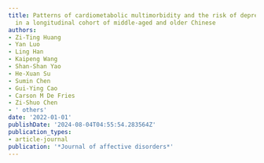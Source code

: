 ```yaml
---
title: Patterns of cardiometabolic multimorbidity and the risk of depressive symptoms
  in a longitudinal cohort of middle-aged and older Chinese
authors:
- Zi-Ting Huang
- Yan Luo
- Ling Han
- Kaipeng Wang
- Shan-Shan Yao
- He-Xuan Su
- Sumin Chen
- Gui-Ying Cao
- Carson M De Fries
- Zi-Shuo Chen
- ' others'
date: '2022-01-01'
publishDate: '2024-08-04T04:55:54.283564Z'
publication_types:
- article-journal
publication: '*Journal of affective disorders*'
---
```

